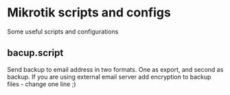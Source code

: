 # Mikrotik scripts and configs
Some useful scripts and configurations
## bacup.script
Send backup to email address in two formats. One as export, and second as backup.
If you are using external email server add encryption to backup files - change one line ;)


